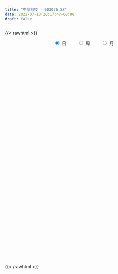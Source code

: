 ```yaml
---
title: "中晶科技 - 003026.SZ"
date: 2022-07-13T20:17:47+08:00
draft: false
---
```

{{< rawhtml >}}
    <div style="text-align: center">
        <label style="padding: 1rem;"><input style="margin-right: .5rem" type="radio" name="period" value="D" checked onclick="period_change(this)">日</label>
        <label style="padding: 1rem;"><input style="margin-right: .5rem" type="radio" name="period" value="W" onclick="period_change(this)">周</label>
        <label style="padding: 1rem;"><input style="margin-right: .5rem" type="radio" name="period" value="M" onclick="period_change(this)">月</label>
    </div>
    <div id="chart" style="height: 700px;"></div> 
    <script type="text/javascript">
        const D_v = [920.15,345.04,521.57,613.41,1411.44,1229.03,3788.23,2433.71,781.67,1785.96,9581.34,1727.35,1065.21,6552.17,24118.6,144951.55,149699.96,92732.89,101648.68,139112.83,98798.71,108066.58,82439.86,89332.93,85241.92,85277.33,57893.07,51463.29,52505.19,50846.06,67782.55,62065.07,48166.81,63947.86,50162.7,37748.83,45342.28,43990.96,47243.42,44295.1,51109.23,38784.72,44456.04,40605.46,27741.73,36666.97,35881.4,26228.33,46585.76,31556.72,69025.39,53522.98,41104.33,35732.94,37452.79,40548.03,27140.47,30033.22,79567.98,72587.84,102308.57,93601.09,74463.77,60548.97,46563.56,43645.35,57635.4,39543.49,58655.85,45449.37,4933.08,146019.05,126448.6,87088.99,66773.96,58335.84,45493.58,75986.12,51966.92,53486.13,43915.6,38249.46,40724.39,73921.96,55579.44,46040.85,50148.65,76139.04,72319.15,44941.62,67986.85,42525.71,34072.42,35391.14,43696.7,34828.33,31844.35,26417.19,28093.73,31290.71,20875.91,35056.75,33259.47,27271.82,62796.95,71566.04,45745.39,59666.18,38876.15,34664.07,53684.78,64375.85,47333.44,35077.53,35527.28,28355.77,29605.23,56553.41,75113.79,56455.87,45415.96,68572.9,53143.53,48621.45,29671.58,37414.89,44267.4,60256.29,54706.8,54875.91,61990.86,60374.07,31997.07,35898.85,38854.77,29427.75,44924.77,23264.52,35247.19,29358.22,19120.89,24784.21,31521.77,30459.12,25972.87,26633.36,56737.61,37052.69,30647.29,36047.6,46650.76,37761.52,21687.73,21163.24,17058.0,14211.04,18094.02,12996.65,16559.89,18196.93,42803.54,26390.42,17055.01,45300.05,27509.13,53024.61,45878.29,24238.39,27218.73,17616.0,14280.0,24086.21,13528.97,10618.42,13159.57,11942.68,12325.0,9425.63,10747.52,15857.0,16171.52,9832.05,6957.88,14637.0,14495.36,7352.52,10336.36,8099.83,11087.36,5836.0,7963.76,7016.0,10650.52,5753.84,8378.2,5820.76,5816.0,13999.5,10830.0,6667.6,6232.04,6228.76,7671.03,5714.57,6572.1,6895.06,6879.04,16069.41,13279.76,21604.77,12790.0,13298.09,14954.04,12571.66,26327.7,21575.78,47968.52,49929.43,32950.52,26117.2,21567.4,16960.0,16821.0,28346.81,24666.25,22083.0,30900.0,36440.8,22242.0,21506.24,36540.42,18130.84,14236.52,16470.5,14162.55,8095.61,6649.0,6278.0,8205.52,6005.0,15224.72,7957.52,12407.0,17905.31,12260.0,19146.22,12731.0,14369.52,15502.0,9218.52,10047.3,9559.0,9571.55,16435.45,15628.52,13651.96,17802.04,27328.77,16595.61,19141.12,14963.95,16556.57,13066.89,15901.15,11644.0,24230.79,15569.35,11801.31,9780.27,8086.7,9609.52,11490.52,8832.0,9244.61,12080.61,9074.79,11054.01,7245.53,14844.95,8525.73,10316.46,6885.95,7447.1,10509.63,28726.06,24912.48,14573.03,9912.0,9516.78,8122.0,9711.41,15855.38,10828.2,15047.98,33135.7,30178.35,21419.91,13981.0,15430.02,25801.98,30273.74,21860.77,12487.8,11064.0,7960.3,9360.49,6989.25,7380.57,9388.83,7131.04,5570.45,4448.65,8611.0,8285.67,7183.58,6300.09,6082.0,5526.0,7286.69,5923.05,7994.05,6158.05,5725.0,8469.28,8131.06,10792.28,15009.86,26907.13,15974.11,21437.06,11733.76,11926.52,6783.18,11374.82,12651.0,43548.76,24153.74,14057.0,16057.54,15296.05,18545.42,10923.37,8080.61,14529.0,9264.0,9778.26,7741.0,9339.6,15291.05,10896.0,17428.9,15629.7,11192.0,10255.0,18520.28,14266.0,10809.0,10915.7,11631.74,35815.44,79281.83,66608.91,42774.19,28321.46,36550.39,53079.62,47616.8,55516.1,43667.27,29194.01,23678.0,21425.64,17763.86,47167.31,26615.01,21413.14,18861.3,28471.0,13349.95]
const D_histogram = [0.0,0.1276353276,0.3410517772,0.6103090892,0.9143766802,1.239469674,1.5763811913,1.9198676326,2.2680675744,2.6206881346,2.9790630176,3.3454624098,3.7232443469,4.1162467306,4.5290105304,4.8973112224,5.0834681383,5.3976829103,5.8189091644,5.3152375143,5.2295767743,4.6690524914,3.4639596197,2.6114976644,1.6984285963,0.2036050074,-1.089748851,-2.0703937327,-3.1045994244,-3.8743216801,-3.8323952099,-4.2554454097,-4.5883371692,-4.5847311081,-4.9630311613,-5.1506993035,-5.167949572,-5.1805739236,-4.7636528367,-4.1669950811,-3.7360092328,-3.357847179,-3.0453863755,-2.897778121,-2.7780483001,-2.2756000902,-1.7899112005,-1.4299197384,-1.1273110146,-0.8312047243,-0.3645398224,-0.2275048572,-0.365643754,-0.3286714796,-0.4805222679,-0.835480183,-1.0247285769,-0.7009113072,-0.4754959255,0.1152993375,0.7660282232,1.5199342113,1.6918092734,1.3832662378,1.1810212004,0.9397164803,0.8127112001,0.4456164755,0.6220954603,1.1713645486,1.970052953,2.4836824985,2.3125294839,1.8256358101,1.3638686035,1.0034040877,0.574348164,0.5306399345,0.2470804579,0.0891407978,-0.2104537433,-0.5220231314,-0.2230511265,-0.218995183,-0.2048565236,-0.4335613646,-0.3611566668,-0.1814904949,0.1387251332,0.261259658,-0.2614977994,-0.8377945748,-1.0122011896,-1.045791058,-1.0042060812,-0.8866761836,-0.7703580426,-0.7376369211,-0.6737457237,-0.7880516339,-0.7816216285,-0.5468244247,-0.3745970937,-0.3231523189,0.2281778566,0.4290572361,0.558954845,0.6260682106,0.5084856387,0.3567253592,0.435745459,0.4564439555,0.2495619386,0.1955781171,0.2085414262,0.1474392387,0.1295732894,0.2466618906,0.6560645697,0.7241203433,0.8518916677,0.8897510702,0.7868325905,0.3286921732,0.1178964955,0.1507708065,0.270488119,0.2571406774,0.2421910548,0.3241099233,0.7271925323,0.4325701524,0.2575486219,0.1584203794,-0.2048396388,-0.3344276758,-0.7860789667,-1.059299115,-1.4675120228,-1.782429432,-1.8376960332,-1.6350645147,-1.405318415,-1.1514636703,-1.1516426991,-0.9695391692,-0.6805208548,-0.8620332178,-0.6549851675,-0.4454140548,-0.0559703025,-0.1701305618,-0.1021718164,-0.1735592887,-0.2439091284,-0.2538434596,-0.3294721544,-0.3541310894,-0.2853929406,-0.2019115129,0.128763625,0.1742740415,0.2341860261,0.5745043231,0.6661842401,1.0685869449,0.9772344759,0.9529388718,0.6806808698,0.3614521413,0.177388903,-0.2413715994,-0.3826822659,-0.5179495534,-0.633499402,-0.6417593551,-0.5259931896,-0.4713767586,-0.5149505911,-0.4762114293,-0.3542784575,-0.317888237,-0.3120469474,-0.5872387261,-0.8505044516,-0.9922766597,-0.9658807658,-0.88495495,-0.9922470493,-0.9754137044,-1.0568533078,-0.9430452681,-0.5906991948,-0.3325190504,-0.2393104267,-0.0509032984,0.1382722131,0.4281018474,0.4897963258,0.5764573291,0.5829271847,0.4947091782,0.4438134347,0.4377505368,0.4495354535,0.34131481,0.2559459749,0.3917322043,0.5534621995,0.7906367156,0.8987664286,0.9731797411,1.0094923219,0.8620045999,1.053081276,1.201439695,1.7432768511,2.1145410644,1.9551131357,1.5320530479,1.2438749777,0.9599744584,0.6633698115,0.6434259098,0.6567059141,0.5252438743,0.5946577796,0.3771878269,0.2859208602,0.328942305,0.539920166,0.4214065251,0.3415806201,-0.0539295183,-0.5422088908,-0.7031467361,-0.8403270039,-0.9381937514,-1.0603104203,-1.1147797606,-1.2835497505,-1.3424335162,-1.505623899,-1.5684047479,-1.5639377651,-1.3084979029,-1.1818536581,-1.2330550171,-1.0698674413,-0.8684040585,-0.7300276428,-0.5736034685,-0.4261616734,-0.2343099728,-0.0566931555,0.0492129231,-0.0512069376,-0.3495955039,-0.5233319026,-0.5467352754,-0.5908643576,-0.6041187659,-0.4651235892,-0.3339304171,-0.17736759,-0.328604016,-0.3386159468,-0.2837033729,-0.3511498804,-0.3339612377,-0.4297907402,-0.4653720848,-0.4175073063,-0.3839916987,-0.2652633033,-0.192556499,-0.2069508629,-0.1560114377,0.0631130511,0.2132869215,0.3559195818,0.4453321769,0.4956853081,0.5145964794,0.8268954744,0.9187315158,0.9695002691,0.9507289976,0.9656842297,0.9260414765,0.7844985429,0.7174591747,0.5056287565,0.4682688388,0.6375195123,0.7261949781,0.7957162265,0.6007996068,0.382365879,0.3512242429,0.285143253,0.1208432255,0.026486952,-0.1257194874,-0.1891335122,-0.3265177475,-0.3785127012,-0.4627436685,-0.5936181636,-0.5642721199,-0.5438834293,-0.4893712711,-0.5326379272,-0.6637026527,-0.6703828259,-0.7580435605,-0.7133633583,-0.6860062869,-0.5557821325,-0.4808763271,-0.2973312125,-0.1644035258,-0.0334193739,0.0589238933,0.0512351095,-0.2549908985,-0.6997913738,-0.958922963,-1.2282245962,-1.0862090782,-0.9134424065,-0.7519888374,-0.5762960579,-0.3453300134,0.1182816352,0.6137934356,0.8409108813,0.9178902994,0.9603708581,0.974259713,1.0387550137,1.0379617119,1.0060479966,0.7938262555,0.654043413,0.5897515313,0.5237479139,0.4838265939,0.5563314745,0.4963993443,0.5609614855,0.6318826785,0.5976088154,0.5080461764,0.3388652608,0.275296356,0.2723316482,0.2047789309,0.446986284,0.8989856919,1.0859545423,1.3714997088,1.3586732475,1.116841972,1.0530368012,1.1438792906,1.2387670222,1.3181818348,0.99208149,0.7202069189,0.3883551306,0.1215757099,-0.1634618258,-0.1708507153,-0.305295621,-0.4624935205,-0.6852846463,-1.042522853,-1.2504139272]
const D_fast = [0.0,0.1595441595,0.4582235534,0.8800581377,1.4127198988,2.047680311,2.7786871262,3.6021404756,4.517357311,5.5251499049,6.6282905423,7.8310555369,9.1396485607,10.5617126271,12.1067290595,13.6993575571,15.1563815076,16.8200170071,18.6959705523,19.5211082808,20.7428417344,21.3495805743,21.0104776076,20.8108900683,20.3224281493,18.8785058122,17.3127147411,15.8144714263,14.0041158785,12.2658132028,11.3496408705,9.8627293182,8.3827532665,7.2401765505,5.621118707,4.1457757389,2.8365380774,1.5287702449,0.7547781226,0.309687108,-0.1933293519,-0.6546290929,-1.1035148832,-1.680351159,-2.2551334131,-2.3215852258,-2.2833741362,-2.2808626087,-2.2600816386,-2.1717765294,-1.7962465831,-1.7160878322,-1.9456376674,-1.9908332629,-2.2628146183,-2.826642579,-3.2720731172,-3.1234836743,-3.016942274,-2.3973221766,-1.5550862351,-0.4211966941,0.1736306863,0.2109042101,0.3039144729,0.2975388728,0.3737113926,0.1180207869,0.4500236367,1.2921338622,2.5833355049,3.717885675,4.1248650313,4.0943803101,3.9735802544,3.8639667606,3.5784978778,3.667449632,3.4456602698,3.3100058092,2.9577978323,2.5157226614,2.7589318846,2.7082390323,2.6711635608,2.3340683787,2.3161839098,2.450477458,2.8053743694,2.9932238086,2.4050919014,1.6193464823,1.1918895701,0.8968519372,0.6873853937,0.5832462454,0.5069748757,0.355286767,0.2507415334,-0.0605772852,-0.2495526869,-0.1514615893,-0.0728835317,-0.1022268366,0.5061478029,0.8142914915,1.0839278116,1.3075582298,1.3170970677,1.254518128,1.4424745925,1.5772840779,1.4327925456,1.4277032535,1.4928019191,1.4685595412,1.4830869142,1.6618409881,2.2352598096,2.4843456691,2.8250899104,3.0853870805,3.1791767484,2.8032093743,2.6218878206,2.6924548332,2.8797941755,2.9307319032,2.9763300442,3.1392763936,3.7241571357,3.5376772939,3.4270429188,3.3675197712,2.9530498433,2.7398548873,2.0916838547,1.5536389277,0.7785480142,0.0180232471,-0.4966673625,-0.7028019727,-0.8243854767,-0.8583966496,-1.1464863532,-1.2067676155,-1.0878795149,-1.4849001823,-1.4415984239,-1.3433808249,-0.9679296482,-1.124622548,-1.0822067567,-1.1969840511,-1.328311173,-1.401706369,-1.5597031025,-1.6728948099,-1.6755048962,-1.6425013467,-1.2796353026,-1.1905563757,-1.0720978845,-0.5881535067,-0.3299275297,0.3396219113,0.4925780612,0.7065171751,0.6044293906,0.3755636974,0.2358476848,-0.2432557174,-0.4802369504,-0.7449916263,-1.0189163254,-1.1876161172,-1.2033482491,-1.2665760077,-1.4388874881,-1.5192011836,-1.4858378261,-1.5289196649,-1.6010901122,-2.0230915724,-2.4989834108,-2.8888247838,-3.1038990814,-3.244212003,-3.5995658647,-3.8265859459,-4.1722388762,-4.2941921535,-4.089520879,-3.9144704972,-3.8810894802,-3.7054081764,-3.4816646117,-3.0848095155,-2.9006659557,-2.6698906201,-2.5176889684,-2.4822296803,-2.4221720651,-2.3187973288,-2.1946285488,-2.2175204898,-2.2389028312,-2.0051835507,-1.7050880056,-1.2702543106,-0.9374329905,-0.6197247427,-0.3310390813,-0.2630256535,0.1913213417,0.6400396844,1.6176960533,2.5175955327,2.8469458879,2.8068990621,2.8296897363,2.7857828317,2.6550206376,2.7959332134,2.9733896962,2.973238625,3.1913169752,3.0681439792,3.0483572275,3.1736142486,3.5195721512,3.5064101415,3.5119793915,3.1029868736,2.4791552783,2.142430749,1.7951687302,1.4627535449,1.0755592709,0.7423949905,0.2527375629,-0.1417545819,-0.6813509394,-1.1362329752,-1.5227504338,-1.5944350473,-1.7632542169,-2.1227193303,-2.2269986147,-2.2426362466,-2.2867667416,-2.2737434344,-2.2328420577,-2.0995678503,-1.9361243219,-1.8179150125,-1.9311366076,-2.3169240499,-2.6214934242,-2.7815806159,-2.9734257875,-3.1377098873,-3.1149956078,-3.0672850401,-2.9550641104,-3.1884515404,-3.283117458,-3.2991307272,-3.4543647048,-3.5206663715,-3.7239435592,-3.8758679249,-3.932379973,-3.9948622901,-3.9424497205,-3.9178820409,-3.9840141206,-3.9720775548,-3.7371748032,-3.5336792024,-3.3020666467,-3.1013210074,-2.9270465492,-2.779486258,-2.2604633944,-1.938944474,-1.6458006535,-1.4268896756,-1.170513386,-0.9786457701,-0.924064068,-0.8117386425,-0.8971618716,-0.8174545796,-0.488824028,-0.2185998177,0.0498504874,0.0051337693,-0.1177084886,-0.0610440641,-0.0558392407,-0.1899284618,-0.2776629973,-0.4612993086,-0.5719967114,-0.7910103836,-0.9376335126,-1.1375503971,-1.4168294331,-1.5285514193,-1.6441335861,-1.7119642457,-1.8883903836,-2.1853807722,-2.3596566519,-2.6368282767,-2.770488914,-2.9146334144,-2.9233547931,-2.9686680694,-2.859455758,-2.7676289527,-2.6449996442,-2.5379254038,-2.5328054102,-2.9027791428,-3.5225274615,-4.0213897914,-4.5977475737,-4.7272843253,-4.7828782552,-4.8094218954,-4.7778031304,-4.6331695893,-4.1399875319,-3.4910273726,-3.0536822065,-2.7472302137,-2.4646569405,-2.2072031573,-1.8830191031,-1.6243219769,-1.4047236931,-1.4184888703,-1.3947608596,-1.3116148585,-1.2466814974,-1.1656461689,-0.9540584197,-0.8898907139,-0.6850882012,-0.4561963385,-0.3410679979,-0.3036190928,-0.3880836932,-0.3828285089,-0.3177103046,-0.3340682893,0.0198856349,0.6966314657,1.1550889517,1.7835090454,2.110350896,2.1477301134,2.3471841429,2.723996455,3.1285759422,3.5375362134,3.4594562412,3.3676333997,3.1328703941,2.8964849008,2.5705819087,2.5204803403,2.3097115294,2.0368902498,1.6427779624,1.0249090425,0.5044144865]
const D_slow = [0.0,0.0319088319,0.1171717762,0.2697490485,0.4983432185,0.808210637,1.2023059349,1.682272843,2.2492897366,2.9044617703,3.6492275247,4.4855931271,5.4164042138,6.4454658965,7.5777185291,8.8020463347,10.0729133693,11.4223340968,12.8770613879,14.2058707665,15.5132649601,16.6805280829,17.5465179879,18.199392404,18.623999553,18.6749008049,18.4024635921,17.884865159,17.1087153029,16.1401348828,15.1820360804,14.1181747279,12.9710904356,11.8249076586,10.5841498683,9.2964750424,8.0044876494,6.7093441685,5.5184309593,4.4766821891,3.5426798809,2.7032180861,1.9418714922,1.217426962,0.522914887,-0.0459851356,-0.4934629357,-0.8509428703,-1.132770624,-1.340571805,-1.4317067607,-1.488582975,-1.5799939134,-1.6621617833,-1.7822923503,-1.9911623961,-2.2473445403,-2.4225723671,-2.5414463485,-2.5126215141,-2.3211144583,-1.9411309055,-1.5181785871,-1.1723620277,-0.8771067276,-0.6421776075,-0.4389998075,-0.3275956886,-0.1720718235,0.1207693136,0.6132825519,1.2342031765,1.8123355475,2.2687445,2.6097116509,2.8605626728,3.0041497138,3.1368096974,3.1985798119,3.2208650114,3.1682515756,3.0377457927,2.9819830111,2.9272342153,2.8760200844,2.7676297433,2.6773405766,2.6319679529,2.6666492362,2.7319641507,2.6665897008,2.4571410571,2.2040907597,1.9426429952,1.6915914749,1.469922429,1.2773329184,1.0929236881,0.9244872572,0.7274743487,0.5320689416,0.3953628354,0.301713562,0.2209254823,0.2779699464,0.3852342554,0.5249729666,0.6814900193,0.808611429,0.8977927688,1.0067291335,1.1208401224,1.183230607,1.2321251363,1.2842604929,1.3211203025,1.3535136249,1.4151790975,1.5791952399,1.7602253258,1.9731982427,2.1956360102,2.3923441579,2.4745172012,2.5039913251,2.5416840267,2.6093060564,2.6735912258,2.7341389895,2.8151664703,2.9969646034,3.1051071415,3.169494297,3.2090993918,3.1578894821,3.0742825632,2.8777628215,2.6129380427,2.246060037,1.800452679,1.3410286707,0.932262542,0.5809329383,0.2930670207,0.0051563459,-0.2372284464,-0.4073586601,-0.6228669645,-0.7866132564,-0.8979667701,-0.9119593457,-0.9544919862,-0.9800349403,-1.0234247624,-1.0844020446,-1.1478629094,-1.2302309481,-1.3187637204,-1.3901119556,-1.4405898338,-1.4083989276,-1.3648304172,-1.3062839107,-1.1626578299,-0.9961117698,-0.7289650336,-0.4846564147,-0.2464216967,-0.0762514792,0.0141115561,0.0584587818,-0.001884118,-0.0975546845,-0.2270420728,-0.3854169234,-0.5458567621,-0.6773550595,-0.7951992492,-0.923936897,-1.0429897543,-1.1315593687,-1.2110314279,-1.2890431648,-1.4358528463,-1.6484789592,-1.8965481241,-2.1380183156,-2.3592570531,-2.6073188154,-2.8511722415,-3.1153855684,-3.3511468854,-3.4988216842,-3.5819514468,-3.6417790534,-3.654504878,-3.6199368248,-3.5129113629,-3.3904622815,-3.2463479492,-3.100616153,-2.9769388585,-2.8659854998,-2.7565478656,-2.6441640023,-2.5588352998,-2.494848806,-2.396915755,-2.2585502051,-2.0608910262,-1.8361994191,-1.5929044838,-1.3405314033,-1.1250302533,-0.8617599343,-0.5614000106,-0.1255807978,0.4030544683,0.8918327522,1.2748460142,1.5858147586,1.8258083732,1.9916508261,2.1525073036,2.3166837821,2.4479947507,2.5966591956,2.6909561523,2.7624363673,2.8446719436,2.9796519851,3.0850036164,3.1703987714,3.1569163918,3.0213641691,2.8455774851,2.6354957341,2.4009472963,2.1358696912,1.8571747511,1.5362873134,1.2006789344,0.8242729596,0.4321717726,0.0411873314,-0.2859371444,-0.5814005589,-0.8896643132,-1.1571311735,-1.3742321881,-1.5567390988,-1.7001399659,-1.8066803843,-1.8652578775,-1.8794311664,-1.8671279356,-1.87992967,-1.967328546,-2.0981615216,-2.2348453405,-2.3825614299,-2.5335911214,-2.6498720187,-2.7333546229,-2.7776965204,-2.8598475244,-2.9445015111,-3.0154273544,-3.1032148244,-3.1867051339,-3.2941528189,-3.4104958401,-3.5148726667,-3.6108705914,-3.6771864172,-3.7253255419,-3.7770632577,-3.8160661171,-3.8002878543,-3.7469661239,-3.6579862285,-3.5466531843,-3.4227318573,-3.2940827374,-3.0873588688,-2.8576759898,-2.6153009226,-2.3776186732,-2.1361976157,-1.9046872466,-1.7085626109,-1.5291978172,-1.4027906281,-1.2857234184,-1.1263435403,-0.9447947958,-0.7458657391,-0.5956658374,-0.5000743677,-0.412268307,-0.3409824937,-0.3107716873,-0.3041499493,-0.3355798212,-0.3828631992,-0.4644926361,-0.5591208114,-0.6748067285,-0.8232112695,-0.9642792994,-1.1002501568,-1.2225929745,-1.3557524564,-1.5216781195,-1.689273826,-1.8787847161,-2.0571255557,-2.2286271274,-2.3675726606,-2.4877917423,-2.5621245455,-2.6032254269,-2.6115802704,-2.5968492971,-2.5840405197,-2.6477882443,-2.8227360877,-3.0624668285,-3.3695229775,-3.6410752471,-3.8694358487,-4.0574330581,-4.2015070725,-4.2878395759,-4.2582691671,-4.1048208082,-3.8945930879,-3.665120513,-3.4250277985,-3.1814628703,-2.9217741168,-2.6622836889,-2.4107716897,-2.2123151258,-2.0488042726,-1.9013663897,-1.7704294113,-1.6494727628,-1.5103898942,-1.3862900581,-1.2460496867,-1.0880790171,-0.9386768132,-0.8116652692,-0.726948954,-0.6581248649,-0.5900419529,-0.5388472202,-0.4271006492,-0.2023542262,0.0691344094,0.4120093366,0.7516776485,1.0308881415,1.2941473417,1.5801171644,1.88980892,2.2193543786,2.4673747511,2.6474264809,2.7445152635,2.774909191,2.7340437345,2.6913310557,2.6150071504,2.4993837703,2.3280626087,2.0674318955,1.7548284137]
const D_data = [['2020-12-18', 16.67, 20.0, 16.67, 20.0],['2020-12-21', 22.0, 22.0, 22.0, 22.0],['2020-12-22', 24.2, 24.2, 24.2, 24.2],['2020-12-23', 26.62, 26.62, 26.62, 26.62],['2020-12-24', 29.28, 29.28, 29.28, 29.28],['2020-12-25', 32.21, 32.21, 32.21, 32.21],['2020-12-28', 35.43, 35.43, 35.43, 35.43],['2020-12-29', 38.97, 38.97, 38.97, 38.97],['2020-12-30', 42.87, 42.87, 42.87, 42.87],['2020-12-31', 47.16, 47.16, 47.16, 47.16],['2021-01-04', 51.88, 51.88, 51.88, 51.88],['2021-01-05', 57.07, 57.07, 57.07, 57.07],['2021-01-06', 62.78, 62.78, 62.78, 62.78],['2021-01-07', 69.06, 69.06, 69.06, 69.06],['2021-01-08', 75.97, 75.97, 75.97, 75.97],['2021-01-11', 81.57, 82.49, 78.14, 83.57],['2021-01-12', 76.0, 87.07, 75.97, 90.74],['2021-01-13', 86.02, 95.78, 86.02, 95.78],['2021-01-14', 95.78, 105.36, 90.11, 105.36],['2021-01-15', 105.0, 99.95, 98.0, 115.9],['2021-01-18', 100.51, 109.95, 100.51, 109.95],['2021-01-19', 115.0, 108.52, 105.0, 115.0],['2021-01-20', 103.82, 101.36, 99.0, 106.77],['2021-01-21', 101.58, 105.19, 96.8, 109.47],['2021-01-22', 102.0, 104.0, 100.01, 110.0],['2021-01-25', 97.0, 93.6, 93.6, 99.1],['2021-01-26', 92.99, 90.85, 89.44, 96.5],['2021-01-27', 88.01, 89.92, 87.09, 93.05],['2021-01-28', 87.66, 84.2, 83.88, 91.3],['2021-01-29', 84.88, 82.19, 80.34, 86.09],['2021-02-01', 83.51, 89.53, 82.0, 90.41],['2021-02-02', 86.0, 81.51, 81.28, 86.99],['2021-02-03', 81.28, 78.97, 78.55, 83.65],['2021-02-04', 76.69, 80.38, 72.56, 82.44],['2021-02-05', 78.0, 72.34, 72.34, 78.5],['2021-02-08', 70.2, 70.55, 69.33, 73.99],['2021-02-09', 70.14, 69.22, 68.11, 71.45],['2021-02-10', 69.32, 66.09, 65.0, 69.69],['2021-02-18', 67.44, 69.45, 67.0, 72.5],['2021-02-19', 68.14, 71.58, 68.14, 72.5],['2021-02-22', 71.0, 69.69, 69.58, 74.46],['2021-02-23', 68.0, 68.82, 64.1, 69.4],['2021-02-24', 69.05, 67.63, 66.79, 72.49],['2021-02-25', 66.99, 64.65, 64.51, 68.68],['2021-02-26', 62.98, 62.87, 62.1, 64.37],['2021-03-01', 64.0, 67.36, 64.0, 68.0],['2021-03-02', 67.39, 68.16, 66.0, 68.48],['2021-03-03', 67.37, 67.49, 65.6, 67.58],['2021-03-04', 67.0, 67.4, 66.72, 70.4],['2021-03-05', 64.97, 67.98, 62.8, 67.98],['2021-03-08', 69.48, 71.51, 68.4, 73.18],['2021-03-09', 69.1, 68.57, 67.0, 72.97],['2021-03-10', 69.21, 64.66, 64.51, 69.99],['2021-03-11', 64.0, 66.07, 63.41, 67.5],['2021-03-12', 65.2, 62.82, 62.55, 66.3],['2021-03-15', 61.01, 58.1, 57.17, 61.06],['2021-03-16', 58.23, 57.65, 56.6, 58.96],['2021-03-17', 60.55, 63.42, 59.23, 63.42],['2021-03-18', 65.99, 62.85, 62.6, 69.42],['2021-03-19', 60.36, 69.14, 60.36, 69.14],['2021-03-22', 71.11, 73.27, 69.36, 75.42],['2021-03-23', 72.0, 78.99, 70.5, 80.4],['2021-03-24', 75.68, 75.25, 72.01, 76.89],['2021-03-25', 73.27, 69.9, 69.83, 74.25],['2021-03-26', 69.9, 70.73, 68.51, 71.9],['2021-03-29', 71.39, 69.78, 69.51, 73.33],['2021-03-30', 68.6, 70.84, 66.3, 71.68],['2021-03-31', 69.85, 66.94, 66.51, 70.45],['2021-04-01', 66.69, 73.63, 66.69, 73.63],['2021-04-02', 76.53, 80.99, 76.0, 80.99],['2021-04-06', 89.09, 89.09, 89.09, 89.09],['2021-04-07', 93.0, 91.0, 88.3, 98.0],['2021-04-08', 88.53, 85.49, 85.49, 99.8],['2021-04-09', 81.01, 81.7, 80.01, 86.36],['2021-04-12', 80.5, 81.07, 78.88, 84.5],['2021-04-13', 80.5, 81.45, 77.37, 83.2],['2021-04-14', 80.26, 79.5, 79.4, 81.97],['2021-04-15', 79.76, 83.93, 79.76, 86.97],['2021-04-16', 82.39, 80.8, 79.0, 83.56],['2021-04-19', 79.2, 81.77, 77.05, 82.76],['2021-04-20', 80.0, 79.16, 78.8, 80.76],['2021-04-21', 79.0, 77.5, 76.4, 79.67],['2021-04-22', 78.1, 85.25, 77.9, 85.25],['2021-04-23', 88.0, 82.62, 82.06, 88.5],['2021-04-26', 82.0, 83.04, 81.78, 86.75],['2021-04-27', 81.56, 79.56, 78.36, 82.89],['2021-04-28', 78.3, 82.98, 77.2, 85.3],['2021-04-29', 84.25, 85.17, 82.77, 91.2],['2021-04-30', 83.39, 88.65, 83.39, 90.95],['2021-05-06', 86.78, 87.92, 85.55, 89.54],['2021-05-07', 87.92, 79.13, 79.13, 87.95],['2021-05-10', 76.7, 75.4, 74.78, 78.2],['2021-05-11', 75.47, 77.99, 75.47, 78.6],['2021-05-12', 77.0, 78.66, 74.7, 79.88],['2021-05-13', 76.83, 79.06, 76.01, 84.0],['2021-05-14', 79.14, 79.91, 78.1, 82.0],['2021-05-17', 79.98, 80.06, 79.19, 82.3],['2021-05-18', 79.1, 78.98, 77.11, 79.68],['2021-05-19', 78.5, 79.21, 77.3, 80.95],['2021-05-20', 78.96, 76.37, 76.18, 79.2],['2021-05-21', 77.55, 77.05, 76.59, 78.57],['2021-05-24', 76.5, 80.1, 75.75, 80.69],['2021-05-25', 80.15, 80.1, 78.55, 81.45],['2021-05-26', 79.5, 78.95, 78.63, 81.0],['2021-05-27', 79.0, 86.85, 78.5, 86.85],['2021-05-28', 86.34, 84.81, 82.88, 86.34],['2021-05-31', 84.7, 85.28, 83.5, 86.1],['2021-06-01', 84.58, 85.59, 83.0, 89.2],['2021-06-02', 84.06, 83.7, 83.28, 85.35],['2021-06-03', 82.96, 83.01, 82.69, 86.58],['2021-06-04', 82.4, 86.16, 81.93, 87.99],['2021-06-07', 88.99, 86.21, 86.2, 94.12],['2021-06-08', 87.5, 83.3, 82.5, 87.99],['2021-06-09', 82.4, 84.86, 82.18, 86.2],['2021-06-10', 83.7, 85.93, 83.4, 86.22],['2021-06-11', 86.8, 85.2, 83.4, 86.93],['2021-06-15', 85.0, 85.83, 84.0, 86.85],['2021-06-16', 85.4, 88.14, 85.22, 90.98],['2021-06-17', 87.8, 93.81, 86.02, 95.7],['2021-06-18', 92.5, 91.62, 89.59, 93.17],['2021-06-21', 90.25, 93.8, 89.62, 93.8],['2021-06-22', 96.66, 94.12, 93.8, 101.49],['2021-06-23', 92.35, 93.18, 92.0, 96.96],['2021-06-24', 91.9, 88.0, 87.76, 91.9],['2021-06-25', 88.3, 89.82, 87.25, 90.0],['2021-06-28', 89.01, 92.86, 88.5, 93.66],['2021-06-29', 92.0, 94.9, 91.42, 95.65],['2021-06-30', 94.96, 94.11, 94.01, 99.99],['2021-07-01', 95.5, 94.6, 92.71, 98.66],['2021-07-02', 97.0, 96.62, 91.02, 98.38],['2021-07-05', 99.21, 102.8, 96.17, 104.97],['2021-07-06', 100.1, 95.25, 92.99, 100.2],['2021-07-07', 92.98, 96.2, 92.1, 97.22],['2021-07-08', 96.2, 97.03, 95.57, 99.0],['2021-07-09', 94.5, 92.9, 91.1, 95.87],['2021-07-12', 93.23, 94.72, 92.21, 95.8],['2021-07-13', 93.87, 89.08, 88.8, 94.36],['2021-07-14', 88.12, 89.0, 87.11, 90.98],['2021-07-15', 87.5, 84.79, 83.7, 88.43],['2021-07-16', 84.67, 82.98, 82.79, 86.17],['2021-07-19', 82.2, 84.0, 80.5, 84.08],['2021-07-20', 83.0, 86.4, 82.6, 86.58],['2021-07-21', 86.4, 86.8, 85.45, 88.97],['2021-07-22', 85.8, 87.45, 85.5, 88.0],['2021-07-23', 87.37, 84.05, 83.3, 87.98],['2021-07-26', 84.88, 85.96, 81.66, 87.5],['2021-07-27', 87.06, 87.87, 87.02, 91.86],['2021-07-28', 85.79, 81.57, 80.41, 86.4],['2021-07-29', 82.8, 85.8, 82.0, 86.57],['2021-07-30', 85.52, 86.4, 85.0, 88.79],['2021-08-02', 87.1, 89.95, 85.2, 91.96],['2021-08-03', 90.0, 84.16, 83.0, 90.39],['2021-08-04', 83.9, 86.07, 83.56, 86.49],['2021-08-05', 85.3, 84.06, 83.2, 85.32],['2021-08-06', 84.11, 83.37, 83.01, 85.08],['2021-08-09', 83.28, 83.55, 81.21, 83.93],['2021-08-10', 83.9, 82.09, 81.61, 84.15],['2021-08-11', 82.38, 82.0, 81.31, 82.67],['2021-08-12', 82.02, 82.84, 81.76, 83.85],['2021-08-13', 82.3, 83.04, 81.72, 84.55],['2021-08-16', 83.0, 87.03, 81.06, 87.18],['2021-08-17', 86.17, 84.4, 83.77, 86.88],['2021-08-18', 84.06, 84.84, 83.38, 86.3],['2021-08-19', 83.86, 89.59, 83.84, 90.6],['2021-08-20', 89.45, 87.99, 86.7, 92.5],['2021-08-23', 90.8, 93.8, 88.01, 96.79],['2021-08-24', 93.85, 89.19, 87.26, 93.98],['2021-08-25', 88.86, 90.44, 87.65, 90.75],['2021-08-26', 90.65, 87.16, 86.76, 91.38],['2021-08-27', 87.16, 85.38, 84.5, 87.81],['2021-08-30', 85.06, 85.93, 84.81, 87.3],['2021-08-31', 85.3, 81.33, 80.51, 85.3],['2021-09-01', 82.9, 83.03, 81.0, 83.1],['2021-09-02', 82.45, 81.97, 81.48, 83.48],['2021-09-03', 80.99, 81.03, 80.0, 82.88],['2021-09-06', 80.6, 81.46, 79.05, 81.5],['2021-09-07', 81.35, 82.75, 80.78, 83.45],['2021-09-08', 82.8, 81.94, 81.31, 83.19],['2021-09-09', 81.86, 80.22, 79.8, 81.86],['2021-09-10', 80.0, 80.7, 79.9, 82.8],['2021-09-13', 80.58, 81.69, 79.61, 82.48],['2021-09-14', 81.3, 80.61, 80.3, 81.66],['2021-09-15', 80.4, 79.91, 79.5, 80.74],['2021-09-16', 79.21, 75.1, 75.1, 79.96],['2021-09-17', 75.1, 72.99, 71.2, 76.28],['2021-09-22', 71.99, 72.42, 71.52, 73.4],['2021-09-23', 72.98, 73.14, 71.92, 73.6],['2021-09-24', 72.73, 73.05, 72.5, 73.95],['2021-09-27', 73.05, 69.51, 69.07, 73.5],['2021-09-28', 70.19, 69.64, 68.38, 70.78],['2021-09-29', 69.0, 66.99, 66.69, 69.95],['2021-09-30', 66.97, 68.26, 66.96, 68.82],['2021-10-08', 69.88, 71.41, 69.02, 72.68],['2021-10-11', 71.41, 71.01, 70.65, 71.98],['2021-10-12', 70.8, 69.15, 68.0, 71.5],['2021-10-13', 69.15, 70.47, 68.61, 70.48],['2021-10-14', 70.08, 71.02, 69.62, 71.48],['2021-10-15', 72.0, 73.3, 71.5, 74.69],['2021-10-18', 72.25, 71.27, 70.65, 72.6],['2021-10-19', 71.0, 71.94, 71.0, 72.44],['2021-10-20', 71.84, 71.2, 70.78, 72.3],['2021-10-21', 71.0, 69.79, 69.51, 71.2],['2021-10-22', 70.7, 69.84, 69.73, 71.47],['2021-10-25', 69.15, 70.2, 68.61, 70.6],['2021-10-26', 70.06, 70.41, 69.74, 70.98],['2021-10-27', 70.05, 68.59, 68.31, 70.77],['2021-10-28', 68.59, 68.23, 67.5, 69.31],['2021-10-29', 68.79, 71.05, 68.38, 73.5],['2021-11-01', 70.99, 72.23, 70.26, 72.47],['2021-11-02', 72.15, 74.49, 71.89, 75.0],['2021-11-03', 74.5, 74.21, 72.8, 75.22],['2021-11-04', 74.3, 74.79, 73.65, 75.57],['2021-11-05', 75.79, 75.2, 75.03, 76.58],['2021-11-08', 74.5, 73.17, 72.9, 74.5],['2021-11-09', 72.89, 78.16, 72.79, 78.78],['2021-11-10', 77.5, 79.35, 76.58, 80.51],['2021-11-11', 78.95, 87.29, 78.31, 87.29],['2021-11-12', 87.29, 89.2, 86.1, 92.99],['2021-11-15', 89.32, 84.85, 84.5, 90.8],['2021-11-16', 85.01, 81.52, 80.8, 85.86],['2021-11-17', 81.22, 82.6, 80.54, 83.0],['2021-11-18', 82.1, 82.23, 81.0, 83.84],['2021-11-19', 82.97, 81.42, 79.3, 82.97],['2021-11-22', 80.0, 84.85, 79.8, 85.14],['2021-11-23', 84.23, 86.09, 83.55, 86.9],['2021-11-24', 85.4, 84.77, 84.38, 87.89],['2021-11-25', 84.48, 87.93, 84.29, 89.66],['2021-11-26', 84.76, 84.7, 82.8, 86.8],['2021-11-29', 83.31, 86.1, 83.25, 88.9],['2021-11-30', 86.13, 88.3, 86.13, 89.58],['2021-12-01', 87.0, 91.86, 86.5, 93.5],['2021-12-02', 91.34, 88.8, 88.36, 92.48],['2021-12-03', 87.5, 89.5, 87.11, 89.58],['2021-12-06', 88.99, 84.82, 84.0, 88.99],['2021-12-07', 84.31, 81.46, 80.31, 85.3],['2021-12-08', 81.98, 83.72, 81.5, 83.79],['2021-12-09', 83.69, 82.98, 82.21, 84.27],['2021-12-10', 82.07, 82.48, 81.5, 83.0],['2021-12-13', 82.49, 81.1, 80.8, 82.49],['2021-12-14', 80.6, 80.88, 80.4, 81.52],['2021-12-15', 80.75, 78.12, 77.64, 81.17],['2021-12-16', 77.99, 78.02, 77.53, 78.75],['2021-12-17', 78.02, 75.11, 75.0, 78.5],['2021-12-20', 76.02, 74.61, 74.02, 77.88],['2021-12-21', 74.0, 74.07, 73.34, 75.01],['2021-12-22', 74.06, 76.75, 73.8, 76.99],['2021-12-23', 77.0, 75.11, 74.51, 77.0],['2021-12-24', 75.12, 72.01, 71.54, 75.86],['2021-12-27', 72.15, 73.93, 70.92, 74.2],['2021-12-28', 74.3, 74.44, 73.52, 75.5],['2021-12-29', 74.41, 73.72, 72.28, 75.0],['2021-12-30', 73.56, 73.99, 72.8, 74.96],['2021-12-31', 74.0, 74.05, 73.38, 74.39],['2022-01-04', 73.9, 75.0, 72.88, 75.6],['2022-01-05', 74.8, 75.44, 73.13, 76.39],['2022-01-06', 74.28, 75.04, 74.1, 76.0],['2022-01-07', 74.8, 72.2, 71.35, 75.65],['2022-01-10', 71.49, 68.2, 67.7, 71.65],['2022-01-11', 68.29, 67.84, 67.28, 68.86],['2022-01-12', 68.7, 68.45, 67.65, 69.23],['2022-01-13', 68.44, 67.22, 66.82, 68.44],['2022-01-14', 66.99, 66.62, 66.5, 68.19],['2022-01-17', 66.66, 68.07, 66.66, 68.3],['2022-01-18', 68.2, 68.0, 67.53, 69.42],['2022-01-19', 68.18, 68.5, 67.43, 68.75],['2022-01-20', 68.59, 64.05, 63.7, 68.65],['2022-01-21', 62.95, 64.7, 62.09, 64.77],['2022-01-24', 64.13, 64.96, 63.0, 66.21],['2022-01-25', 64.16, 62.7, 62.7, 65.75],['2022-01-26', 62.7, 62.9, 62.36, 64.0],['2022-01-27', 63.2, 60.5, 60.4, 63.38],['2022-01-28', 59.28, 60.06, 58.51, 60.88],['2022-02-07', 60.9, 60.29, 60.0, 61.34],['2022-02-08', 60.39, 59.5, 58.66, 60.39],['2022-02-09', 59.76, 60.2, 58.18, 60.23],['2022-02-10', 60.5, 59.43, 59.0, 60.65],['2022-02-11', 59.57, 57.8, 57.4, 59.65],['2022-02-14', 57.44, 58.03, 56.05, 58.49],['2022-02-15', 58.35, 60.29, 58.35, 60.44],['2022-02-16', 60.48, 60.0, 59.5, 60.65],['2022-02-17', 59.9, 60.4, 59.6, 61.4],['2022-02-18', 60.34, 60.17, 59.51, 60.73],['2022-02-21', 60.0, 59.94, 59.68, 60.63],['2022-02-22', 59.9, 59.66, 58.39, 60.97],['2022-02-23', 60.01, 64.32, 59.67, 64.37],['2022-02-24', 64.0, 62.93, 61.2, 65.11],['2022-02-25', 63.58, 63.17, 62.31, 65.0],['2022-02-28', 63.26, 62.8, 61.88, 63.46],['2022-03-01', 63.0, 63.66, 62.09, 63.66],['2022-03-02', 63.5, 63.38, 62.41, 63.5],['2022-03-03', 63.6, 62.04, 62.0, 64.0],['2022-03-04', 61.41, 62.78, 61.05, 64.36],['2022-03-07', 62.01, 60.49, 60.0, 62.63],['2022-03-08', 60.48, 62.2, 59.88, 63.22],['2022-03-09', 62.21, 65.42, 62.06, 65.89],['2022-03-10', 67.1, 65.51, 65.44, 67.49],['2022-03-11', 64.07, 66.19, 64.0, 66.8],['2022-03-14', 65.9, 63.0, 62.97, 65.9],['2022-03-15', 62.62, 61.9, 61.01, 64.45],['2022-03-16', 63.9, 63.8, 58.0, 64.86],['2022-03-17', 64.98, 63.3, 62.92, 66.94],['2022-03-18', 63.2, 61.56, 60.4, 63.24],['2022-03-21', 61.41, 61.75, 60.72, 62.45],['2022-03-22', 61.8, 60.27, 60.0, 61.9],['2022-03-23', 60.34, 60.62, 59.51, 60.66],['2022-03-24', 60.05, 58.88, 58.65, 60.13],['2022-03-25', 59.0, 59.08, 58.87, 59.83],['2022-03-28', 58.8, 57.88, 57.61, 58.8],['2022-03-29', 58.0, 56.18, 56.06, 58.35],['2022-03-30', 56.38, 57.32, 56.3, 57.56],['2022-03-31', 56.95, 56.75, 56.39, 57.34],['2022-04-01', 56.26, 56.8, 56.06, 57.23],['2022-04-06', 56.6, 55.01, 54.98, 56.8],['2022-04-07', 54.75, 52.75, 52.6, 54.99],['2022-04-08', 52.81, 53.17, 51.56, 53.3],['2022-04-11', 53.17, 51.07, 51.06, 53.98],['2022-04-12', 51.17, 51.74, 50.3, 51.99],['2022-04-13', 51.79, 50.85, 50.85, 52.19],['2022-04-14', 50.96, 51.74, 50.71, 52.44],['2022-04-15', 51.74, 50.84, 50.52, 51.74],['2022-04-18', 50.74, 52.23, 50.37, 52.25],['2022-04-19', 52.0, 51.9, 51.7, 52.86],['2022-04-20', 52.0, 52.14, 51.8, 52.82],['2022-04-21', 51.99, 51.9, 51.25, 53.37],['2022-04-22', 51.5, 50.55, 49.51, 51.76],['2022-04-25', 49.92, 45.5, 45.5, 49.92],['2022-04-26', 40.96, 40.95, 40.95, 42.44],['2022-04-27', 39.35, 40.28, 36.86, 41.15],['2022-04-28', 38.22, 37.38, 37.05, 39.06],['2022-04-29', 37.7, 40.76, 37.7, 40.97],['2022-05-05', 40.34, 40.66, 40.28, 41.58],['2022-05-06', 39.7, 40.19, 39.36, 41.17],['2022-05-09', 40.27, 40.16, 39.63, 41.02],['2022-05-10', 39.8, 40.98, 38.88, 41.44],['2022-05-11', 40.98, 45.08, 40.52, 45.08],['2022-05-12', 45.08, 47.78, 45.08, 49.28],['2022-05-13', 47.0, 46.39, 46.16, 47.84],['2022-05-16', 46.54, 45.5, 45.2, 46.95],['2022-05-17', 45.02, 45.64, 44.5, 46.1],['2022-05-18', 45.71, 45.74, 45.18, 46.74],['2022-05-19', 44.77, 46.96, 44.37, 47.39],['2022-05-20', 47.21, 46.75, 46.13, 47.61],['2022-05-23', 46.76, 46.73, 46.12, 47.19],['2022-05-24', 46.81, 44.2, 44.2, 47.18],['2022-05-25', 44.0, 44.43, 43.83, 45.51],['2022-05-26', 44.43, 45.04, 43.0, 45.1],['2022-05-27', 45.2, 44.85, 44.2, 45.76],['2022-05-30', 44.85, 45.05, 44.0, 45.38],['2022-05-31', 45.13, 46.74, 44.22, 46.82],['2022-06-01', 46.03, 45.33, 45.1, 46.13],['2022-06-02', 45.37, 47.14, 45.1, 47.15],['2022-06-06', 47.45, 47.9, 47.2, 48.35],['2022-06-07', 48.15, 47.03, 46.56, 48.45],['2022-06-08', 47.05, 46.32, 45.6, 47.39],['2022-06-09', 47.21, 44.85, 44.58, 48.88],['2022-06-10', 44.56, 45.69, 44.34, 45.98],['2022-06-13', 45.59, 46.4, 44.9, 46.55],['2022-06-14', 46.01, 45.51, 44.01, 46.37],['2022-06-15', 45.52, 50.06, 45.48, 50.06],['2022-06-16', 53.69, 55.07, 52.6, 55.07],['2022-06-17', 55.07, 54.27, 54.25, 59.3],['2022-06-20', 53.73, 57.81, 52.2, 59.7],['2022-06-21', 55.06, 55.99, 54.69, 57.85],['2022-06-22', 56.01, 53.55, 53.5, 56.1],['2022-06-23', 53.59, 55.99, 53.59, 58.0],['2022-06-24', 55.15, 59.09, 54.7, 60.0],['2022-06-27', 58.22, 60.85, 57.53, 61.5],['2022-06-28', 60.0, 62.45, 58.85, 66.6],['2022-06-29', 61.8, 57.96, 57.89, 62.76],['2022-06-30', 58.0, 58.07, 56.97, 59.85],['2022-07-01', 57.65, 56.51, 56.2, 58.37],['2022-07-04', 56.17, 56.3, 54.4, 56.99],['2022-07-05', 56.44, 54.95, 54.46, 56.85],['2022-07-06', 55.55, 57.89, 54.67, 58.42],['2022-07-07', 57.16, 56.1, 55.03, 57.16],['2022-07-08', 56.1, 55.08, 55.02, 57.1],['2022-07-11', 54.42, 53.11, 52.81, 54.55],['2022-07-12', 49.8, 49.47, 48.92, 51.99],['2022-07-13', 49.64, 49.16, 48.57, 50.2]]
const W_v = [920.15,4120.49,8789.57,43044.67,628145.91,463880.0,297984.94,292124.99,127082.07,91538.52,202697.18,176919.18,236838.43,249877.54,377485.96,244929.46,364489.72,298556.42,250297.54,300227.13,112928.47,190514.3,138521.89,229951.03,232636.57,210669.87,217728.3,245425.42,251521.29,229115.62,162222.45,131858.86,187118.55,144321.25,80058.53,159058.15,167976.02,75673.17,60297.83,62093.81,25788.71,31903.12,10650.52,39768.3,37629.43,42130.18,75926.66,158373.09,114416.12,142436.86,112656.02,51655.66,49799.76,76412.05,53898.37,63517.97,94586.02,80412.18,50768.32,50286.02,47818.62,86168.3,53117.57,110610.14,107347.51,47861.84,33919.54,24080.25,31117.83,36477.44,90120.44,23660.28,98511.5,74879.38,49392.87,52955.55,69862.98,148453.71,227334.57,199672.18,134384.96,60682.25]
const W_histogram = [0.0,0.7792136752,2.179060131,4.7740712274,7.6630332062,9.2954421002,8.3831833131,6.6679505238,4.753890505,3.5539319147,1.9501511216,1.0548505596,-0.0072668096,-0.3856204309,-0.6165489027,-0.1882641098,0.0217217923,-0.0189215763,-0.040896752,0.2187464856,-0.3515714787,-0.7540727952,-1.260867716,-1.1258474578,-1.0021330555,-1.0371249975,-0.6964184895,-0.6610857875,-0.2686690127,-0.3437594669,-1.1028240479,-1.5469292567,-1.6851309294,-1.9638517091,-2.1392524314,-1.8988662936,-1.8886080837,-2.1298655682,-2.2547196982,-2.7659047977,-2.9902701924,-3.3258011869,-3.1991271121,-2.8625111173,-2.7468538205,-2.471462976,-1.9171337858,-0.5840567723,-0.2213753443,0.2203964916,0.7850827742,0.6410935139,0.0366709435,-0.5522396317,-0.7712744656,-0.9934890042,-1.4418231905,-1.7715235161,-2.1791293855,-2.4573448506,-2.3387998333,-1.9322516315,-1.57843843,-1.0301212745,-0.8993826627,-0.8979698739,-0.9628798786,-1.1499162838,-1.3181105386,-1.3324856031,-1.8529270165,-2.0706565585,-1.6504733925,-1.2214189893,-0.9507400666,-0.523954323,-0.2591805269,0.5308493321,1.3675205159,1.7141983242,1.8050676628,1.4401822625]
const W_fast = [0.0,0.974017094,2.9186285826,6.7071574857,11.5118777662,15.4681471851,16.6516842264,16.6034390681,15.8778516755,15.5663760639,14.4501330512,13.818545129,12.7546110575,12.2798523284,11.8947866309,12.2760053964,12.4914217465,12.4460479839,12.4138486202,12.7281784792,12.0699676453,11.4789481299,10.6569362801,10.5104946739,10.3836758123,10.0894026209,10.2560045066,10.1260657617,10.4513152834,10.2902849624,9.2555143694,8.4246768465,7.8651924414,7.0955087344,6.3852949043,6.1509644687,5.6890706577,4.9153467811,4.2268127265,3.0241514276,2.0522184848,0.8852371936,0.2121294904,-0.1668822941,-0.7379384524,-1.0804133519,-1.0053676082,0.1816952122,0.4890328041,0.9859037629,1.7468607391,1.7631448573,1.1678900228,0.4409195396,0.0290660894,-0.4415207003,-1.2503106842,-2.0228918889,-2.9752801046,-3.8678317824,-4.3339867234,-4.4105014295,-4.4512978355,-4.1605109987,-4.2546180525,-4.4776977322,-4.7833277066,-5.2578431827,-5.7555650722,-6.1030615375,-7.086734705,-7.8221283866,-7.8145635687,-7.6908639128,-7.6578700068,-7.3620728439,-7.1620941796,-6.2393519875,-5.0608006748,-4.2855732854,-3.7434370311,-3.7482768658]
const W_slow = [0.0,0.1948034188,0.7395684516,1.9330862584,3.84884456,6.172705085,8.2685009133,9.9354885442,11.1239611705,12.0124441492,12.4999819296,12.7636945695,12.7618778671,12.6654727593,12.5113355336,12.4642695062,12.4696999543,12.4649695602,12.4547453722,12.5094319936,12.4215391239,12.2330209251,11.9178039961,11.6363421317,11.3858088678,11.1265276184,10.9524229961,10.7871515492,10.719984296,10.6340444293,10.3583384173,9.9716061031,9.5503233708,9.0593604435,8.5245473357,8.0498307623,7.5776787413,7.0452123493,6.4815324247,5.7900562253,5.0424886772,4.2110383805,3.4112566025,2.6956288232,2.008915368,1.391049624,0.9117661776,0.7657519845,0.7104081484,0.7655072713,0.9617779649,1.1220513434,1.1312190792,0.9931591713,0.8003405549,0.5519683039,0.1915125063,-0.2513683728,-0.7961507191,-1.4104869318,-1.9951868901,-2.478249798,-2.8728594055,-3.1303897241,-3.3552353898,-3.5797278583,-3.8204478279,-4.1079268989,-4.4374545335,-4.7705759343,-5.2338076885,-5.7514718281,-6.1640901762,-6.4694449235,-6.7071299402,-6.8381185209,-6.9029136527,-6.7702013196,-6.4283211907,-5.9997716096,-5.5485046939,-5.1884591283]
const W_data = [['2020-12-18', 16.67, 20.0, 16.67, 20.0],['2020-12-25', 22.0, 32.21, 22.0, 32.21],['2020-12-31', 35.43, 47.16, 35.43, 47.16],['2021-01-08', 51.88, 75.97, 51.88, 75.97],['2021-01-15', 81.57, 99.95, 75.97, 115.9],['2021-01-22', 100.51, 104.0, 96.8, 115.0],['2021-01-29', 97.0, 82.19, 80.34, 99.1],['2021-02-05', 83.51, 72.34, 72.34, 90.41],['2021-02-10', 70.2, 66.09, 65.0, 73.99],['2021-02-19', 67.44, 71.58, 67.0, 72.5],['2021-02-26', 71.0, 62.87, 62.1, 74.46],['2021-03-05', 64.0, 67.98, 62.8, 70.4],['2021-03-12', 69.48, 62.82, 62.55, 73.18],['2021-03-19', 61.01, 69.14, 56.6, 69.42],['2021-03-26', 71.11, 70.73, 68.51, 80.4],['2021-04-02', 71.39, 80.99, 66.3, 80.99],['2021-04-09', 89.09, 81.7, 80.01, 99.8],['2021-04-16', 80.5, 80.8, 77.37, 86.97],['2021-04-23', 79.2, 82.62, 76.4, 88.5],['2021-04-30', 82.0, 88.65, 77.2, 91.2],['2021-05-07', 86.78, 79.13, 79.13, 89.54],['2021-05-14', 76.7, 79.91, 74.7, 84.0],['2021-05-21', 79.98, 77.05, 76.18, 82.3],['2021-05-28', 76.5, 84.81, 75.75, 86.85],['2021-06-04', 84.7, 86.16, 81.93, 89.2],['2021-06-11', 88.99, 85.2, 82.18, 94.12],['2021-06-18', 85.0, 91.62, 84.0, 95.7],['2021-06-25', 90.25, 89.82, 87.25, 101.49],['2021-07-02', 89.01, 96.62, 88.5, 99.99],['2021-07-09', 99.21, 92.9, 91.1, 104.97],['2021-07-16', 93.23, 82.98, 82.79, 95.8],['2021-07-23', 82.2, 84.05, 80.5, 88.97],['2021-07-30', 84.88, 86.4, 80.41, 91.86],['2021-08-06', 87.1, 83.37, 83.0, 91.96],['2021-08-13', 83.28, 83.04, 81.21, 84.55],['2021-08-20', 83.0, 87.99, 81.06, 92.5],['2021-08-27', 90.8, 85.38, 84.5, 96.79],['2021-09-03', 85.06, 81.03, 80.0, 87.3],['2021-09-10', 80.6, 80.7, 79.05, 83.45],['2021-09-17', 80.58, 72.99, 71.2, 82.48],['2021-09-24', 71.99, 73.05, 71.52, 73.95],['2021-09-30', 73.05, 68.26, 66.69, 73.5],['2021-10-08', 69.88, 71.41, 69.02, 72.68],['2021-10-15', 71.41, 73.3, 68.0, 74.69],['2021-10-22', 72.25, 69.84, 69.51, 72.6],['2021-10-29', 69.15, 71.05, 67.5, 73.5],['2021-11-05', 70.99, 75.2, 70.26, 76.58],['2021-11-12', 74.5, 89.2, 72.79, 92.99],['2021-11-19', 89.32, 81.42, 79.3, 90.8],['2021-11-26', 80.0, 84.7, 79.8, 89.66],['2021-12-03', 83.31, 89.5, 83.25, 93.5],['2021-12-10', 88.99, 82.48, 80.31, 88.99],['2021-12-17', 82.49, 75.11, 75.0, 82.49],['2021-12-24', 76.02, 72.01, 71.54, 77.88],['2021-12-31', 72.15, 74.05, 70.92, 75.5],['2022-01-07', 73.9, 72.2, 71.35, 76.39],['2022-01-14', 71.49, 66.62, 66.5, 71.65],['2022-01-21', 66.66, 64.7, 62.09, 69.42],['2022-01-28', 64.13, 60.06, 58.51, 66.21],['2022-02-11', 60.9, 57.8, 57.4, 61.34],['2022-02-18', 57.44, 60.17, 56.05, 61.4],['2022-02-25', 60.0, 63.17, 58.39, 65.11],['2022-03-04', 63.26, 62.78, 61.05, 64.36],['2022-03-11', 62.01, 66.19, 59.88, 67.49],['2022-03-18', 65.9, 61.56, 58.0, 66.94],['2022-03-25', 61.41, 59.08, 58.65, 62.45],['2022-04-01', 58.8, 56.8, 56.06, 58.8],['2022-04-08', 56.6, 53.17, 51.56, 56.8],['2022-04-15', 53.17, 50.84, 50.3, 53.98],['2022-04-22', 50.74, 50.55, 49.51, 53.37],['2022-04-29', 49.92, 40.76, 36.86, 49.92],['2022-05-06', 40.34, 40.19, 39.36, 41.58],['2022-05-13', 40.27, 46.39, 38.88, 49.28],['2022-05-20', 46.54, 46.75, 44.37, 47.61],['2022-05-27', 46.76, 44.85, 43.0, 47.19],['2022-06-02', 44.85, 47.14, 44.0, 47.15],['2022-06-10', 47.45, 45.69, 44.34, 48.88],['2022-06-17', 45.59, 54.27, 44.01, 59.3],['2022-06-24', 53.73, 59.09, 52.2, 60.0],['2022-07-01', 58.22, 56.51, 56.2, 66.6],['2022-07-08', 56.17, 55.08, 54.4, 58.42],['2022-07-15', 54.42, 49.16, 48.57, 54.55]]
const M_v = [13830.21,1433055.52,713442.7599999999,1181945.3499999999,1317676.0299999998,717661.08,1002653.3500000001,819898.1900000001,589780.1599999999,217390.4300000001,130178.43,534900.97,300673.62,289284.49,194184.94,338495.95,186244.61,271074.6800000001,649970.3400000001,218745.21]
const M_histogram = [0.0,2.2355327635,2.2814785724,2.4401203478,3.7812635695,4.1841055721,4.7467599806,4.3137234495,3.4379544018,1.8122213466,0.8096667228,1.1712218615,0.3558953926,-1.1385554723,-1.9100622541,-2.7446018766,-4.2029933921,-4.5642983487,-3.8672030409,-3.8261212175]
const M_fast = [0.0,2.7944159544,3.4107314064,4.1794032687,6.4658623828,7.9147307784,9.6640751821,10.3094695133,10.2931890662,9.1205113475,8.3203734045,8.9747340086,8.2483813878,6.4692916548,5.2202693095,3.6995792178,1.1904393543,-0.3119401895,-0.5816456419,-1.4970941229]
const M_slow = [0.0,0.5588831909,1.129252834,1.7392829209,2.6845988133,3.7306252063,4.9173152015,5.9957460639,6.8552346643,7.308290001,7.5107066817,7.803512147,7.8924859952,7.6078471271,7.1303315636,6.4441810944,5.3934327464,4.2523581592,3.285557399,2.3290270946]
const M_data = [['2020-12-31', 16.67, 47.16, 16.67, 47.16],['2021-01-29', 51.88, 82.19, 51.88, 115.9],['2021-02-26', 83.51, 62.87, 62.1, 90.41],['2021-03-31', 64.0, 66.94, 56.6, 80.4],['2021-04-30', 66.69, 88.65, 66.69, 99.8],['2021-05-31', 86.78, 85.28, 74.7, 89.54],['2021-06-30', 84.58, 94.11, 81.93, 101.49],['2021-07-30', 95.5, 86.4, 80.41, 104.97],['2021-08-31', 87.1, 81.33, 80.51, 96.79],['2021-09-30', 82.9, 68.26, 66.69, 83.48],['2021-10-29', 69.88, 71.05, 67.5, 74.69],['2021-11-30', 70.99, 88.3, 70.26, 92.99],['2021-12-31', 87.0, 74.05, 70.92, 93.5],['2022-01-28', 73.9, 60.06, 58.51, 76.39],['2022-02-28', 60.9, 62.8, 56.05, 65.11],['2022-03-31', 63.0, 56.75, 56.06, 67.49],['2022-04-29', 56.26, 40.76, 36.86, 57.23],['2022-05-31', 40.34, 46.74, 38.88, 49.28],['2022-06-30', 46.03, 58.07, 44.01, 66.6],['2022-07-29', 57.65, 49.16, 48.57, 58.42]]
        const D_a = [null,null,null,null,null,null,null,null,null,null,null,null,null,null,null,null,null,null,null,115.9,null,null,null,null,null,null,null,null,null,null,null,null,null,null,null,null,null,null,null,null,null,null,null,null,62.1,null,null,null,null,null,73.18,null,null,null,null,null,56.6,null,null,null,null,80.4,null,null,null,null,66.3,null,null,null,null,null,null,null,null,null,null,null,null,null,null,null,null,null,null,null,null,91.2,null,null,null,null,null,null,null,null,null,null,null,null,null,75.75,null,null,null,null,null,null,null,null,null,null,null,null,null,null,null,null,null,null,null,101.49,null,null,null,null,null,null,null,91.02,null,null,null,99.0,null,null,null,null,null,null,80.5,null,null,null,null,null,null,null,null,null,91.96,null,null,null,null,null,null,81.31,null,null,null,null,null,null,null,96.79,null,null,null,null,null,null,null,null,null,79.05,null,null,null,82.8,null,null,null,null,null,null,null,null,null,null,66.69,null,null,null,null,null,null,74.69,null,null,null,null,null,null,null,null,67.5,null,null,null,null,null,null,null,null,null,null,92.99,null,null,null,null,79.3,null,null,null,null,null,null,null,93.5,null,null,null,null,null,null,null,null,null,null,null,null,null,null,null,null,null,70.92,null,null,null,null,null,76.39,null,null,null,null,null,null,null,null,null,null,null,null,null,null,null,null,null,null,null,null,null,null,56.05,null,null,null,null,null,null,null,65.11,null,null,null,null,null,null,null,null,null,null,null,null,null,null,null,null,null,null,null,null,null,null,null,null,null,null,null,null,null,null,50.3,null,null,null,null,null,null,53.37,null,null,null,36.86,null,null,null,null,null,null,null,49.28,null,null,null,null,null,null,null,null,null,43.0,null,null,null,null,null,null,48.45,null,null,null,null,44.01,null,null,null,null,null,null,null,null,null,66.6,null,null,null,54.4,null,null,null,null,null,null,null]
const W_a = [null,null,null,null,115.9,null,null,null,null,null,null,null,null,56.6,null,null,null,null,null,null,null,null,null,null,null,null,null,null,null,104.97,null,null,null,null,null,null,null,null,null,null,null,66.69,null,null,null,null,null,null,null,null,93.5,null,null,null,null,null,null,null,null,null,null,null,null,null,null,null,null,null,null,null,36.86,null,null,null,null,null,null,null,null,66.6,null,null]
const M_a = [null,115.9,null,null,null,null,null,null,null,null,null,null,null,null,null,null,36.86,null,null,null]
        const D_b = [[{ coord: ['2021-01-15', 73.18] }, { coord: ['2021-03-30', 62.1] }],[{ coord: ['2021-04-29', 91.2] }, { coord: ['2021-08-23', 91.02] }],[{ coord: ['2021-09-29', 74.69] }, { coord: ['2021-11-12', 67.5] }],[{ coord: ['2021-11-12', 92.99] }, { coord: ['2021-12-27', 79.3] }],[{ coord: ['2022-04-27', 48.45] }, { coord: ['2022-06-14', 43.0] }]]
const W_b = [[{ coord: ['2021-01-15', 104.97] }, { coord: ['2021-12-03', 66.69] }]]
const M_b = []
    </script>
{{< /rawhtml >}}